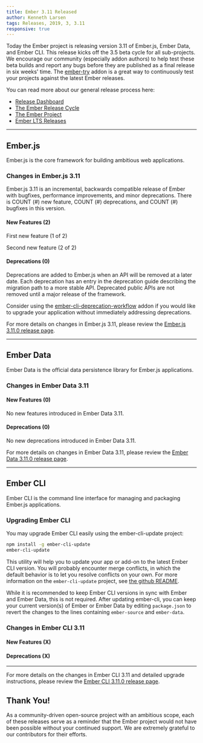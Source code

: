 ```yaml
---
title: Ember 3.11 Released
author: Kenneth Larsen
tags: Releases, 2019, 3, 3.11
responsive: true
---
```


Today the Ember project is releasing version 3.11 of Ember.js, Ember Data, and Ember CLI. This release kicks off the 3.5 beta cycle for all sub-projects. We encourage our community (especially addon authors) to help test these beta builds and report any bugs before they are published as a final release in six weeks' time. The [ember-try](https://github.com/ember-cli/ember-try) addon is a great way to continuously test your projects against the latest Ember releases.

You can read more about our general release process here:

- [Release Dashboard](http://emberjs.com/builds/)
- [The Ember Release Cycle](http://emberjs.com/blog/2013/09/06/new-ember-release-process.html)
- [The Ember Project](http://emberjs.com/blog/2015/06/16/ember-project-at-2-0.html)
- [Ember LTS Releases](http://emberjs.com/blog/2016/02/25/announcing-embers-first-lts.html)

---

## Ember.js

Ember.js is the core framework for building ambitious web applications.

### Changes in Ember.js 3.11
Ember.js 3.11 is an incremental, backwards compatible release of Ember with bugfixes, performance improvements, and minor deprecations. There is COUNT (#) new feature, COUNT (#) deprecations, and COUNT (#) bugfixes in this version.

#### New Features (2)

First new feature (1 of 2)

Second new feature (2 of 2)


#### Deprecations (0)

Deprecations are added to Ember.js when an API will be removed at a later date. Each deprecation has an entry in the deprecation guide describing the migration path to a more stable API. Deprecated public APIs are not removed until a major release of the framework.

Consider using the [ember-cli-deprecation-workflow](https://github.com/mixonic/ember-cli-deprecation-workflow) addon if you would like to upgrade your application without immediately addressing deprecations.

For more details on changes in Ember.js 3.11, please review the [Ember.js 3.11.0 release page](https://github.com/emberjs/ember.js/releases/tag/v3.11.0).

---

## Ember Data

Ember Data is the official data persistence library for Ember.js applications.

### Changes in Ember Data 3.11

#### New Features (0)

No new features introduced in Ember Data 3.11.

#### Deprecations (0)

No new deprecations introduced in Ember Data 3.11.


For more details on changes in Ember Data 3.11, please review the
[Ember Data 3.11.0 release page](https://github.com/emberjs/data/releases/tag/v3.11.0).

---

## Ember CLI

Ember CLI is the command line interface for managing and packaging Ember.js applications.

### Upgrading Ember CLI

You may upgrade Ember CLI easily using the ember-cli-update project:

```bash
npm install -g ember-cli-update
ember-cli-update
```

This utility will help you to update your app or add-on to the latest Ember CLI version. You will probably encounter merge conflicts, in which the default behavior is to let you resolve conflicts on your own. For more information on the `ember-cli-update` project, see [the github README](https://github.com/ember-cli/ember-cli-update).

While it is recommended to keep Ember CLI versions in sync with Ember and Ember Data, this is not required. After updating ember-cli, you can keep your current version(s) of Ember or Ember Data by editing `package.json` to revert the changes to the lines containing `ember-source` and `ember-data`.

### Changes in Ember CLI 3.11

#### New Features (X)


#### Deprecations (X)

---

For more details on the changes in Ember CLI 3.11 and detailed upgrade
instructions, please review the [Ember CLI  3.11.0 release page](https://github.com/ember-cli/ember-cli/releases/tag/v3.11.0).

## Thank You!

As a community-driven open-source project with an ambitious scope, each of these releases serve as a reminder that the Ember project would not have been possible without your continued support. We are extremely grateful to our contributors for their efforts.
